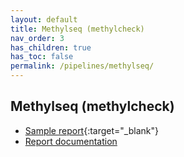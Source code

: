 ```yaml
---
layout: default
title: Methylseq (methylcheck)
nav_order: 3
has_children: true
has_toc: false
permalink: /pipelines/methylseq/
---
```


## Methylseq (methylcheck)

- [Sample report](./methylseq_sample_report.html){:target="\_blank"}
- [Report documentation](./methylcheck_documentation)
